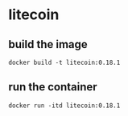 # litecoin
## build the image
```
docker build -t litecoin:0.18.1
```
## run the container
```
docker run -itd litecoin:0.18.1
```
